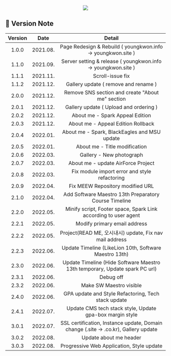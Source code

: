 <div align=center>

<img src='https://capsule-render.vercel.app/api?type=soft&fontColor=020202&height=180&section=header&text=ʜᴇʟʟᴏ,%20ᴛʜɪꜱ%20ɪꜱ%20ʏᴏᴜɴɢᴋᴡᴏɴ%20ᴋɪᴍ%20!&fontAlignY=34&fontSize=48&desc=https:youngkwon.co.kr&descAlignY=60&animation=twinkling'>
  
</div>

## 📂 Version Note

|    Version    |  Date                                        |  Detail                                        |
| :-----------: | :---------------------------------: | :-------------------------------------------------: |
| 1.0.0 | 2021.08. | Page Redesign & Rebuild ( youngkwon.info → youngkwon.site )  |
| 1.1.0 | 2021.09. | Server setting & release ( youngkwon.info → youngkwon.site )  |
| 1.1.1 | 2021.11. | Scroll-issue fix  |
| 1.1.2 | 2021.12. | Gallery update ( remove and rename )  |
| 2.0.0 | 2021.12. | Remove SNS section and create "About me" section |
| 2.0.1 | 2021.12. | Gallery update ( Upload and ordering ) |
| 2.0.2 | 2021.12. | About me - Spark Appeal Edition |
| 2.0.3 | 2021.12. | About me - Appeal Edition Rollback |
| 2.0.4 | 2022.01. | About me - Spark, BlackEagles and MSU update |
| 2.0.5 | 2022.01. | About me - Title modification |
| 2.0.6 | 2022.03. | Gallery - New photograph |
| 2.0.7 | 2022.03. | About me - update AirForce Project |
| 2.0.8 | 2022.03. | Fix module import error and style refactoring |
| 2.0.9 | 2022.04. | Fix MEEW Repository modified URL |
| 2.1.0 | 2022.04. | Add Software Maestro 13th Preparatory Course Timeline |
| 2.2.0 | 2022.05. | Minify script, Footer space, Spark Link according to user agent |
| 2.2.1 | 2022.05. | Modify primary email address |
| 2.2.2 | 2022.05. | Project(READ ME, 오시내시) update, Fix nav mail address | 
| 2.2.3 | 2022.06. | Update Timeline (LikeLion 10th, Software Maestro 13th) | 
| 2.3.0 | 2022.06. | Update Timeline (Hide Software Maestro 13th temporary, Update spark PC url) | 
| 2.3.1 | 2022.06. | Debug off | 
| 2.3.2 | 2022.06. | Make SW Maestro visible | 
| 2.4.0 | 2022.06. | GPA update and Style Refactoring, Tech stack update | 
| 2.4.1 | 2022.07. | Update CMS tech stack style, Update gpa-box margin style | 
| 3.0.1 | 2022.07. | SSL certification, Instance update, Domain change (.site -> .co.kr), Gallery update |
| 3.0.2 | 2022.08. | Update about me header | 
| 3.0.3 | 2022.08. | Progressive Web Application, Style update | 
